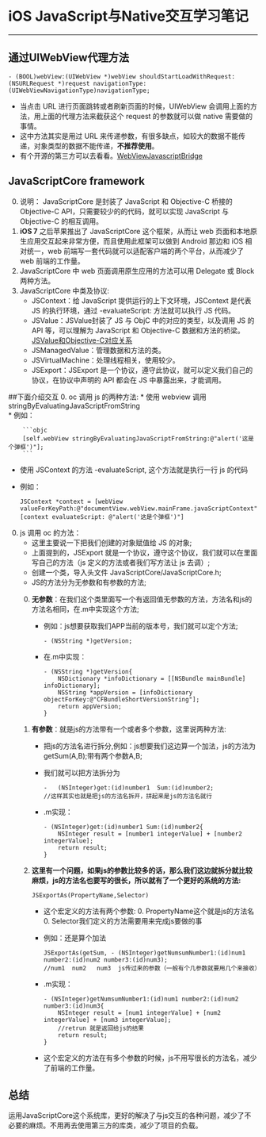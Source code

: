 # iOS JavaScript与Native交互学习笔记

------
## 通过UIWebView代理方法
```objc
- (BOOL)webView:(UIWebView *)webView shouldStartLoadWithRequest:(NSURLRequest *)request navigationType:(UIWebViewNavigationType)navigationType;
```
* 当点击 URL 进行页面跳转或者刷新页面的时候，UIWebView 会调用上面的方法，用上面的代理方法来截获这个 request 的参数就可以做 native 需要做的事情。
* 这中方法其实是用过 URL 来传递参数，有很多缺点，如较大的数据不能传递，对象类型的数据不能传递，**不推荐使用**。
* 有个开源的第三方可以去看看。[WebViewJavascriptBridge](https://github.com/marcuswestin/WebViewJavascriptBridge)

## JavaScriptCore framework
0. 说明： JavaScriptCore 是封装了 JavaScript 和 Objective-C 桥接的Objective-C API，只需要较少的的代码，就可以实现 JavaScript 与 Objective-C 的相互调用。
0. **iOS 7** 之后苹果推出了 JavaScriptCore 这个框架，从而让 web 页面和本地原生应用交互起来非常方便，而且使用此框架可以做到 Android 那边和 iOS 相对统一，web 前端写一套代码就可以适配客户端的两个平台，从而减少了 web 前端的工作量。
0. JavaScriptCore 中 web 页面调用原生应用的方法可以用 Delegate 或 Block 两种方法。
0. JavaScriptCore 中类及协议:
   * JSContext：给 JavaScript 提供运行的上下文环境，JSContext 是代表 JS 的执行环境，通过 -evaluateScript: 方法就可以执行 JS 代码。
   * JSValue：JSValue封装了 JS 与 ObjC 中的对应的类型，以及调用 JS 的 API 等，可以理解为 JavaScript 和 Objective-C 数据和方法的桥梁。[JSValue和Objective-C对应关系](https://developer.apple.com/library/ios/documentation/JavaScriptCore/Reference/JSValue_Ref/)
   * JSManagedValue：管理数据和方法的类。
   * JSVirtualMachine：处理线程相关，使用较少。
   * JSExport：JSExport 是一个协议，遵守此协议，就可以定义我们自己的协议，在协议中声明的 API 都会在 JS 中暴露出来，才能调用。
   
##下面介绍交互
0. oc 调用 js 的两种方法:
    * 使用 webview 调用 stringByEvaluatingJavaScriptFromString  
    * 例如：
    
        ```objc
        [self.webView stringByEvaluatingJavaScriptFromString:@"alert('这是个弹框')"];
        ```
   * 使用 JSContext 的方法 -evaluateScript,	这个方法就是执行一行 js 的代码
   * 例如：
   
        ```objc
        JSContext *context = [webView valueForKeyPath:@"documentView.webView.mainFrame.javaScriptContext"];
        [context evaluateScript: @"alert('这是个弹框')"]
        ```
0. js 调用 oc 的方法：
	* 这里主要说一下把我们创建的对象赋值给 JS 的对象;
	* 上面提到的，JSExport 就是一个协议，遵守这个协议，我们就可以在里面写自己的方法（js 定义的方法或者我们写方法让 js 去调）;
	* 创建一个类，导入头文件 JavaScriptCore/JavaScriptCore.h;
	* JS的方法分为无参数和有参数的方法;
	0. **无参数**：在我们这个类里面写一个有返回值无参数的方法，方法名和js的方法名相同，在.m中实现这个方法;
    	* 例如：js想要获取我们APP当前的版本号，我们就可以定个方法;
    	
    		```objc
    		- (NSString *)getVersion;
    		```
    	* 在.m中实现：
    	
    	    ```objc
         	- (NSString *)getVersion{
         	    NSDictionary *infoDictionary = [[NSBundle mainBundle] infoDictionary];
         	    NSString *appVersion = [infoDictionary objectForKey:@"CFBundleShortVersionString"];
         	    return appVersion;
         	}
            ```
    0. **有参数**：就是js的方法带有一个或者多个参数，这里说两种方法:
        * 把js的方法名进行拆分,例如：js想要我们这边算一个加法，js的方法为getSum(A,B);带有两个参数A,B;
        * 我们就可以把方法拆分为
    
            ``` objc 
            -	(NSInteger)get:(id)number1  Sum:(id)number2;
            //这样其实也就是把js的方法名拆开，拼起来是js的方法名就行
            ```
        
        * .m实现：
        
            ```objc 
            - (NSInteger)get:(id)number1 Sum:(id)number2{
                NSInteger result = [number1 integerValue] + [number2 integerValue];
                return result;
            }
            ```
     
    0. **这里有一个问题，如果js的参数比较多的话，那么我们这边就拆分就比较麻烦，js的方法名也要写的很长，所以就有了一个更好的系统的方法:**
     
        ```objc
        JSExportAs(PropertyName,Selector)
        ```
        * 这个宏定义的方法有两个参数:
            0. PropertyName这个就是js的方法名
            0. Selector我们定义的方法需要用来完成js要做的事
        * 例如：还是算个加法
        
            ```objc
            JSExportAs(getSum, - (NSInteger)getNumsumNumber1:(id)num1 number2:(id)num2 number3:(id)num3);
            //num1  num2   num3  js传过来的参数（一般有个几参数就要用几个来接收）
            ```
        * .m实现：

            ```objc
            - (NSInteger)getNumsumNumber1:(id)num1 number2:(id)num2 number3:(id)num3{
                NSInteger result = [num1 integerValue] + [num2 integerValue] + [num3 integerValue];
                //retrun 就是返回给js的结果
                return result;
            }
            ```
        
        * 这个宏定义的方法在有多个参数的时候，js不用写很长的方法名，减少了前端的工作量。
     
## 总结

运用JavaScriptCore这个系统库，更好的解决了与js交互的各种问题，减少了不必要的麻烦。不用再去使用第三方的库类，减少了项目的负载。

  



